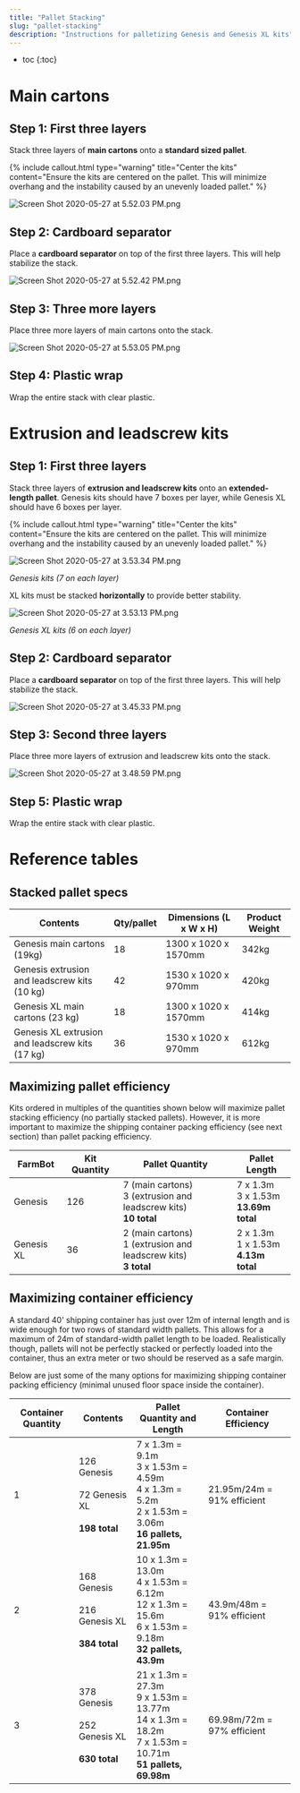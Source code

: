 ```yaml
---
title: "Pallet Stacking"
slug: "pallet-stacking"
description: "Instructions for palletizing Genesis and Genesis XL kits"
---
```


* toc
{:toc}

# Main cartons

## Step 1: First three layers
Stack three layers of **main cartons** onto a **standard sized pallet**.

{%
include callout.html
type="warning"
title="Center the kits"
content="Ensure the kits are centered on the pallet. This will minimize overhang and the instability caused by an unevenly loaded pallet."
%}



![Screen Shot 2020-05-27 at 5.52.03 PM.png](_images/Screen_Shot_2020-05-27_at_5.52.03_PM.png)

## Step 2: Cardboard separator
Place a **cardboard separator** on top of the first three layers. This will help stabilize the stack.

![Screen Shot 2020-05-27 at 5.52.42 PM.png](_images/Screen_Shot_2020-05-27_at_5.52.42_PM.png)

## Step 3: Three more layers
Place three more layers of main cartons onto the stack.

![Screen Shot 2020-05-27 at 5.53.05 PM.png](_images/Screen_Shot_2020-05-27_at_5.53.05_PM.png)

## Step 4: Plastic wrap
Wrap the entire stack with clear plastic.

# Extrusion and leadscrew kits

## Step 1: First three layers
Stack three layers of **extrusion and leadscrew kits** onto an **extended-length pallet**. Genesis kits should have 7 boxes per layer, while Genesis XL should have 6 boxes per layer.

{%
include callout.html
type="warning"
title="Center the kits"
content="Ensure the kits are centered on the pallet. This will minimize overhang and the instability caused by an unevenly loaded pallet."
%}



![Screen Shot 2020-05-27 at 3.53.34 PM.png](_images/Screen_Shot_2020-05-27_at_3.53.34_PM.png)

_Genesis kits (7 on each layer)_

XL kits must be stacked **horizontally** to provide better stability.

![Screen Shot 2020-05-27 at 3.53.13 PM.png](_images/Screen_Shot_2020-05-27_at_3.53.13_PM.png)

_Genesis XL kits (6 on each layer)_

## Step 2: Cardboard separator
Place a **cardboard separator** on top of the first three layers. This will help stabilize the stack.

![Screen Shot 2020-05-27 at 3.45.33 PM.png](_images/Screen_Shot_2020-05-27_at_3.45.33_PM.png)

## Step 3: Second three layers
Place three more layers of extrusion and leadscrew kits onto the stack.

![Screen Shot 2020-05-27 at 3.48.59 PM.png](_images/Screen_Shot_2020-05-27_at_3.48.59_PM.png)

## Step 5: Plastic wrap
Wrap the entire stack with clear plastic.

# Reference tables
## Stacked pallet specs

|Contents                      |Qty/pallet                    |Dimensions (L x W x H)        |Product Weight                |
|------------------------------|------------------------------|------------------------------|------------------------------|
|Genesis main cartons (19kg)   |18                            |1300 x 1020 x 1570mm          |342kg
|Genesis extrusion and leadscrew kits (10 kg)|42                            |1530 x 1020 x 970mm           |420kg
|Genesis XL main cartons (23 kg)|18                            |1300 x 1020 x 1570mm          |414kg
|Genesis XL extrusion and leadscrew kits (17 kg)|36                            |1530 x 1020 x 970mm           |612kg

## Maximizing pallet efficiency
Kits ordered in multiples of the quantities shown below will maximize pallet stacking efficiency (no partially stacked pallets). However, it is more important to maximize the shipping container packing efficiency (see next section) than pallet packing efficiency.

|FarmBot                       |Kit Quantity                  |Pallet Quantity               |Pallet Length                 |
|------------------------------|------------------------------|------------------------------|------------------------------|
|Genesis                       |126                           |7 (main cartons)<br>3 (extrusion and leadscrew kits)<br>**10 total**|7 x 1.3m<br>3 x 1.53m<br>**13.69m total**
|Genesis XL                    |36                            |2 (main cartons)<br>1 (extrusion and leadscrew kits)<br>**3 total**|2 x 1.3m<br>1 x 1.53m<br>**4.13m total**

## Maximizing container efficiency
A standard 40' shipping container has just over 12m of internal length and is wide enough for two rows of standard width pallets. This allows for a maximum of 24m of standard-width pallet length to be loaded. Realistically though, pallets will not be perfectly stacked or perfectly loaded into the container, thus an extra meter or two should be reserved as a safe margin.

Below are just some of the many options for maximizing shipping container packing efficiency (minimal unused floor space inside the container).

|Container Quantity            |Contents                      |Pallet Quantity and Length    |Container Efficiency          |
|------------------------------|------------------------------|------------------------------|------------------------------|
|1                             |126 Genesis<br>&nbsp;<br>72 Genesis XL<br>&nbsp;<br>**198 total**|7 x 1.3m = 9.1m<br>3 x 1.53m = 4.59m<br>4 x 1.3m = 5.2m<br>2 x 1.53m = 3.06m<br>**16 pallets, 21.95m**|21.95m/24m = 91% efficient
|2                             |168 Genesis<br>&nbsp;<br>216 Genesis XL<br>&nbsp;<br>**384 total**|10 x 1.3m = 13.0m<br>4 x 1.53m = 6.12m<br>12 x 1.3m = 15.6m<br>6 x 1.53m = 9.18m<br>**32 pallets, 43.9m**|43.9m/48m = 91% efficient
|3                             |378 Genesis<br>&nbsp;<br>252 Genesis XL<br>&nbsp;<br>**630 total**|21 x 1.3m = 27.3m<br>9 x 1.53m = 13.77m<br>14 x 1.3m = 18.2m<br>7 x 1.53m = 10.71m<br>**51 pallets, 69.98m**|69.98m/72m = 97% efficient

